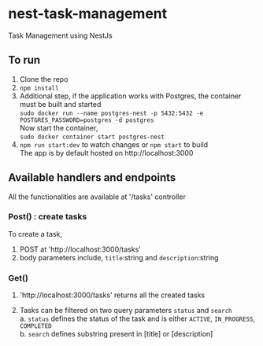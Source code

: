 # nest-task-management
Task Management using NestJs

## To run

1. Clone the repo
2. ```npm install```
3. Additional step, if the application works with Postgres, the container must be built and started<br>
```sudo docker run --name postgres-nest -p 5432:5432 -e POSTGRES_PASSWORD=postgres -d postgres```<br>
Now start the container, <br>
```sudo docker container start postgres-nest```
4. ```npm run start:dev``` to watch changes or ```npm start``` to build <br>
The app is by default hosted on http://localhost:3000

## Available handlers and endpoints
All the functionalities are available at '/tasks' controller

### Post() : create tasks
To create a task, 
1. POST at 'http://localhost:3000/tasks'
2. body parameters include, `title`:string and `description`:string

### Get()
1. 'http://localhost:3000/tasks' returns all the created tasks

2. Tasks can be filtered on two query parameters `status` and `search` <br>
  a. `status` defines the status of the task and is either `ACTIVE`, `IN_PROGRESS`, `COMPLETED` <br>
  b. `search` defines substring present in [title] or [description] <br>
